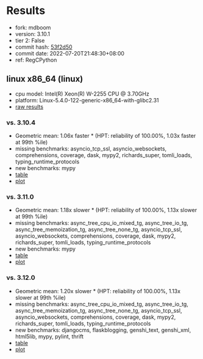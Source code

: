 # Results

- fork: mdboom
- version: 3.10.1
- tier 2: False
- commit hash: [53f2d50](https://github.com/mdboom/cpython/commit/53f2d50)
- commit date: 2022-07-20T21:48:30+08:00
- ref: RegCPython

## linux x86_64 (linux)

- cpu model: Intel(R) Xeon(R) W-2255 CPU @ 3.70GHz
- platform: Linux-5.4.0-122-generic-x86_64-with-glibc2.31
- [raw results](bm-20220720-linux-x86_64-mdboom-RegCPython-3.10.1-53f2d50.json)

### vs. 3.10.4

- Geometric mean: 1.06x faster \* (HPT: reliability of 100.00%, 1.03x faster at 99th %ile)
- missing benchmarks: asyncio_tcp_ssl, asyncio_websockets, comprehensions, coverage, dask, mypy2, richards_super, tomli_loads, typing_runtime_protocols
- new benchmarks: mypy
- [table](bm-20220720-linux-x86_64-mdboom-RegCPython-3.10.1-53f2d50-vs-3.10.4.md)
- [plot](bm-20220720-linux-x86_64-mdboom-RegCPython-3.10.1-53f2d50-vs-3.10.4.png)

### vs. 3.11.0

- Geometric mean: 1.18x slower \* (HPT: reliability of 100.00%, 1.13x slower at 99th %ile)
- missing benchmarks: async_tree_cpu_io_mixed_tg, async_tree_io_tg, async_tree_memoization_tg, async_tree_none_tg, asyncio_tcp_ssl, asyncio_websockets, comprehensions, coverage, dask, mypy2, richards_super, tomli_loads, typing_runtime_protocols
- new benchmarks: mypy
- [table](bm-20220720-linux-x86_64-mdboom-RegCPython-3.10.1-53f2d50-vs-3.11.0.md)
- [plot](bm-20220720-linux-x86_64-mdboom-RegCPython-3.10.1-53f2d50-vs-3.11.0.png)

### vs. 3.12.0

- Geometric mean: 1.20x slower \* (HPT: reliability of 100.00%, 1.13x slower at 99th %ile)
- missing benchmarks: async_tree_cpu_io_mixed_tg, async_tree_io_tg, async_tree_memoization_tg, async_tree_none_tg, asyncio_tcp_ssl, asyncio_websockets, comprehensions, coverage, dask, mypy2, richards_super, tomli_loads, typing_runtime_protocols
- new benchmarks: djangocms, flaskblogging, genshi_text, genshi_xml, html5lib, mypy, pylint, thrift
- [table](bm-20220720-linux-x86_64-mdboom-RegCPython-3.10.1-53f2d50-vs-3.12.0.md)
- [plot](bm-20220720-linux-x86_64-mdboom-RegCPython-3.10.1-53f2d50-vs-3.12.0.png)

